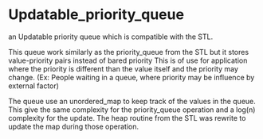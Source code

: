 # Updatable_priority_queue
an Updatable priority queue which is compatible with the STL. 

This queue work similarly as the priority_queue from the STL but it stores value-priority pairs instead of bared priority
This is of use for application where the priority is different than the value itself and the priority may change. 
(Ex: People waiting in a queue, where priority may be influence by external factor)


The queue use an unordered_map to keep track of the values in the queue.
This give the same complexity for the priority_queue operation and a log(n) complexity for the update. 
The heap routine from the STL was rewrite to update the map during those operation.

